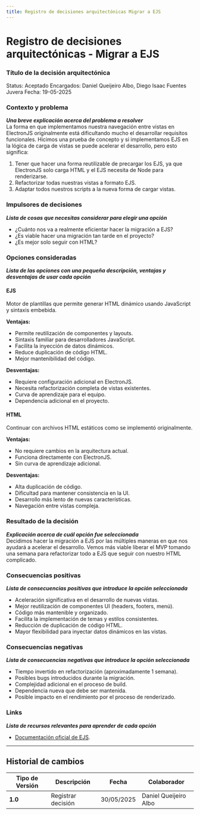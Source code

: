 ```yaml
---
title: Registro de decisiones arquitectónicas Migrar a EJS
---
```


# Registro de decisiones arquitectónicas - Migrar a EJS

### Título de la decisión arquitectónica
Status: Aceptado
Encargados: Daniel Queijeiro Albo, Diego Isaac Fuentes Juvera
Fecha: 19-05-2025

### Contexto y problema
***Una breve explicación acerca del problema a resolver***  
La forma en que implementamos nuestra navegación entre vistas en ElectronJS originalmente está dificultando mucho el desarrollar requisitos funcionales.
Hicimos una prueba de concepto y si implementamos EJS en la lógica de carga de vistas se puede acelerar el desarrollo, pero esto significa:
1. Tener que hacer una forma reutilizable de precargar los EJS, ya que ElectronJS solo carga HTML y el EJS necesita de Node para renderizarse.
2. Refactorizar todas nuestras vistas a formato EJS.
3. Adaptar todos nuestros scripts a la nueva forma de cargar vistas. 

### Impulsores de decisiones
***Lista de cosas que necesitas considerar para elegir una opción***  
- ¿Cuánto nos va a realmente eficientar hacer la migración a EJS?
- ¿Es viable hacer una migración tan tarde en el proyecto?
- ¿Es mejor solo seguir con HTML?

### Opciones consideradas
***Lista de las opciones con una pequeña descripción, ventajas y desventajas de usar cada opción***  
#### EJS
Motor de plantillas que permite generar HTML dinámico usando JavaScript y sintaxis embebida.

**Ventajas:**
- Permite reutilización de componentes y layouts.
- Sintaxis familiar para desarrolladores JavaScript.
- Facilita la inyección de datos dinámicos.
- Reduce duplicación de código HTML.
- Mejor mantenibilidad del código.

**Desventajas:**
- Requiere configuración adicional en ElectronJS.
- Necesita refactorización completa de vistas existentes.
- Curva de aprendizaje para el equipo.
- Dependencia adicional en el proyecto.

#### HTML
Continuar con archivos HTML estáticos como se implementó originalmente.

**Ventajas:**
- No requiere cambios en la arquitectura actual.
- Funciona directamente con ElectronJS.
- Sin curva de aprendizaje adicional.

**Desventajas:**
- Alta duplicación de código.
- Dificultad para mantener consistencia en la UI.
- Desarrollo más lento de nuevas características.
- Navegación entre vistas compleja.

### Resultado de la decisión
***Explicación acerca de cuál opción fue seleccionada***  
Decidimos hacer la migración a EJS por las múltiples maneras en que nos ayudará a acelerar el desarrollo. Vemos más viable liberar el MVP tomando una semana para refactorizar todo a EJS que seguir con nuestro HTML complicado.

### Consecuencias positivas
***Lista de consecuencias positivas que introduce la opción seleccionada***  
- Aceleración significativa en el desarrollo de nuevas vistas.
- Mejor reutilización de componentes UI (headers, footers, menú).
- Código más mantenible y organizado.
- Facilita la implementación de temas y estilos consistentes.
- Reducción de duplicación de código HTML.
- Mayor flexibilidad para inyectar datos dinámicos en las vistas.

### Consecuencias negativas
***Lista de consecuencias negativas que introduce la opción seleccionada***  
- Tiempo invertido en refactorización (aproximadamente 1 semana).
- Posibles bugs introducidos durante la migración.
- Complejidad adicional en el proceso de build.
- Dependencia nueva que debe ser mantenida.
- Posible impacto en el rendimiento por el proceso de renderizado.

### Links
***Lista de recursos relevantes para aprender de cada opción***  
- [Documentación oficial de EJS](https://ejs.co/).
---

## Historial de cambios

| **Tipo de Versión** | **Descripción** | **Fecha**  | **Colaborador** |
| ------------------- | --------------- | ---------- | --------------- |
| **1.0** | Registrar decisión | 30/05/2025 |  Daniel Queijeiro Albo |